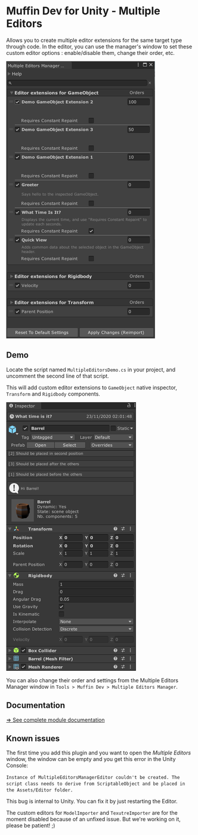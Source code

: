 # Muffin Dev for Unity - Multiple Editors

Allows you to create multiple editor extensions for the same target type through code. In the editor, you can use the manager's window to set these custom editor options : enable/disable them, change their order, etc.

![Preview of the Multiple Editors Manager window](./Documentation~/Images/multiple-editors-manager-window.png)

## Demo

Locate the script named `MultipleEditorsDemo.cs` in your project, and uncomment the second line of that script.

This will add custom editor extensions to `GameObject` native inspector, `Transform` and `Rigidbody` components.

![`CustomMultipleExtension` usage result](./Documentation~/Images/multiple-editors-demo.png)

You can also change their order and settings from the Multiple Editors Manager window in `Tools > Muffin Dev > Multiple Editors Manager`.

## Documentation

[=> See complete module documentation](./Documentation~/README.md)

## Known issues

The first time you add this plugin and you want to open the *Multiple Editors* window, the window can be empty and you get this error in the Unity Console:

`Instance of MultipleEditorsManagerEditor couldn't be created. The script class needs to derive from ScriptableObject and be placed in the Assets/Editor folder.`

This bug is internal to Unity. You can fix it by just restarting the Editor.

The custom editors for `ModelImporter` and `TexutreImporter` are for the moment disabled because of an unfixed issue. But we're working on it, please be patient! ;)